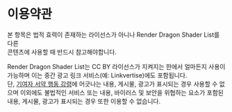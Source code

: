 # 이용약관
본 항목은 법적 효력이 존재하는 라이선스가 아니나 Render Dragon Shader List를 다른 	
콘텐츠에 사용할 때 반드시 참고해야합니다.

Render Dragon Shader List는 CC BY 라이선스가 지켜지는 한에서 얼마든지 사용이 가능하며 이는 중간 광고 링크 서비스(예: Linkvertise)에도 포함됩니다.  
단, [기여자 서약 행동 강령](https://www.contributor-covenant.org/ko/version/2/1/code_of_conduct/)에 어긋나는 내용, 게시물, 광고가 표시되는 경우 사용할 수 없으며 이외에도 불법적인 서비스 또는 내용, 바이러스 및 보안을 위협하는 요소가 포함된 내용, 게시물, 광고가 표시되는 경우 또한 이용할 수 없습니다.